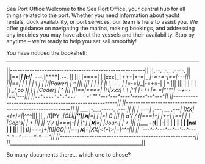 Sea Port Office
Welcome to the Sea Port Office, your central hub for all things related to the port. 
Whether you need information about yacht rentals, dock availability, or port services, our team is here to assist you. 
We offer guidance on navigating the marina, making bookings, and addressing any inquiries you may have about the vessels and their availability. 
Stop by anytime – we're ready to help you set sail smoothly!


You have noticed the bookshelf:
 _________________________________________________________
||-------------------------------------------------------||
||.--.    .-._                        .----.             ||
|||==|____| |H|___            .---.___|""""|_____.--.___ ||
|||  |====| | |xxx|_          |+++|=-=|_  _|-=+=-|==|---|||
|||==|    | | |   | \         |   |   |_\/_|Power|  | ^ |||
|||  |    | | |   |\ \   .--. |   |=-=|_/\_|-=+=-|  | ^ |||
|||  |    | | |   |_\ \_( oo )|   |   |    |Coder|  | ^ |||
|||==|====| |H|xxx|  \ \ |''| |+++|=-=|""""|-=+=-|==|---|||
||`--^----'-^-^---'   `-' ""  '---^---^----^-----^--^---^||
||-------------------------------------------------------||
||-------------------------------------------------------||
||               ___                   .-.__.-----. .---.||
||              |===| .---.   __   .---| |XX|<(*)>|_|^^^|||
||         ,  /(|PY |_|CLI|__|''|__|:x:|=|  |     |=| C |||
||      _a'{ / (|===|+|   |++|  |==|   | |  |Cap's| | + |||
||      '/\\/ _(|===|-|   |  |''|  |:x:|=|  |Jour-| | + |||
||_____  -\{___(|   |-|   |  |  |  |   | |  |nal  | |   |||
||       _(____)|===|+|[I]|GO|''|==|:x:|=|XX|<(*)>|=|^^^|||
||              `---^-^---^--^--'--^---^-^--^-----^-^---^||
||-------------------------------------------------------||
||_______________________________________________________||

So many documents there... which one to chose?

